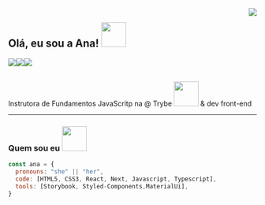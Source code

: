 <img align="right" src="https://visitor-badge.laobi.icu/badge?page_id=anaberger">
<h2> Olá, eu sou a Ana! <img src="https://media.giphy.com/media/7NloJqPEdWl7lUb6Uj/giphy.gif" width="50"></h2>




<!--
**anaberger/anaberger** is a ✨ _special_ ✨ repository because its `README.md` (this file) appears on your GitHub profile.

Here are some ideas to get you started:

- 🔭 I’m currently working on ...
- 🌱 I’m currently learning ...
- 👯 I’m looking to collaborate on ...
- 🤔 I’m looking for help with ...
- 💬 Ask me about ...
- 📫 How to reach me: ...
- 😄 Pronouns: ...
- ⚡ Fun fact: ...
-->
<div style="display: flex;">
<a href="https://twitter.com/anahktty">
<img src="https://img.shields.io/badge/Twitter-1DA1F2?style=for-the-badge&logo=twitter&logoColor=white" />
</a>
<a href="https://www.linkedin.com/in/ana-laura-berger/">
 <img src="https://img.shields.io/badge/LinkedIn-0077B5?style=for-the-badge&logo=linkedin&logoColor=white"/>
</a>
<img src="https://img.shields.io/badge/Codewars-B1361E?style=for-the-badge&logo=Codewars&logoColor=white"/>
</div>
</br>


<p>Instrutora de Fundamentos JavaScritp na @ Trybe <img src="https://media.giphy.com/media/fSGrpj2wJynDwgftc7/giphy.gif?cid=ecf05e47gv5f7ukbcnnxd5pi9kijd5e3b56k0hakqn591ogv&rid=giphy.gif&ct=s" width="50"> & dev front-end</p>


---

### Quem sou eu <img src="https://media.giphy.com/media/UQsHPXWUijXGwdEGeZ/giphy.gif?cid=ecf05e47yg8ptjwotii05ygoqrvvsuqp27o7d8duy3asxqaf&rid=giphy.gif&ct=s" width="50">


```javascript
const ana = {
  pronouns: "she" || "her",
  code: [HTML5, CSS3, React, Next, Javascript, Typescript],
  tools: [Storybook, Styled-Components,MaterialUi], 
}
```





